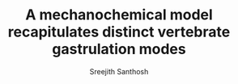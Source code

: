 ---
layout: post
title:  "A mechanochemical model recapitulates distinct vertebrate gastrulation modes"
image: /images/chickGastrulation
categories: research
author: "Sreejith Santhosh"
authors: "M. Serra , G. S. Najera, M. Chuai, A. Plum, <strong> Sreejith Santhosh </strong>, V. Spandan, C. J. Weijer, L. Mahadevan"
venue: Science Advances, 2023
link: https://www.science.org/doi/full/10.1126/sciadv.adh8152
freelink: https://drive.google.com/file/d/1ZrrU3KeHPuTYaqOEG4IOElbpZr7SftMz/view?usp=sharing
excerpt: "During vertebrate gastrulation, an embryo transforms from a layer of epithelial cells into a multilayered gastrula. This process requires the coordinated movements of hundreds to tens of thousands of cells, depending on the organism. In the chick embryo, patterns of actomyosin cables spanning several cells drive coordinated tissue flows. Here, we derive a minimal theoretical framework that couples actomyosin activity to global tissue flows. Our model predicts the onset and development of gastrulation flows in normal and experimentally perturbed chick embryos, mimicking different gastrulation modes as an active stress instability. Varying initial conditions and a parameter associated with active cell ingression, our model recapitulates distinct vertebrate gastrulation morphologies, consistent with recently published experiments in the chick embryo. Altogether, our results show how changes in the patterning of critical cell behaviors associated with different force-generating mechanisms contribute to distinct vertebrate gastrulation modes via a self-organizing mechanochemical process."
--- 